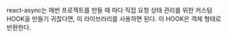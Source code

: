 react-async는 매번 프로젝트를 만들 때 마다 직접 요청 상태 관리를 위한 커스텀 HOOK을 만들기 귀찮다면, 이 라이브러리를 사용하면 된다. 이 HOOK은 객체 형태로 반환한다.